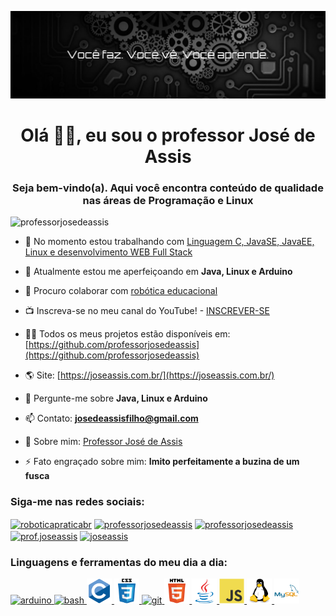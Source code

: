 ![banner](https://github.com/professorjosedeassis/joseassis/blob/main/img/bannerpro.jpg?raw=true)

<h1 align="center">Olá 👋🏻, eu sou o professor José de Assis</h1>
<h3 align="center">Seja bem-vindo(a). Aqui você encontra conteúdo de qualidade nas áreas de Programação e Linux</h3>

<p align="left"> <img src="https://komarev.com/ghpvc/?username=professorjosedeassis&label=Profile%20views&color=0e75b6&style=flat" alt="professorjosedeassis" /> </p>

- 🔭 No momento estou trabalhando com [Linguagem C, JavaSE, JavaEE, Linux e desenvolvimento WEB Full Stack](https://joseassis.com.br/)

- 🌱 Atualmente estou me aperfeiçoando em **Java, Linux e Arduino**

- 👯 Procuro colaborar com [robótica educacional](https://github.com/roboticapratica)

- 📺 Inscreva-se no meu canal do YouTube! - [INSCREVER-SE](https://www.youtube.com/c/RoboticapraticaBr/?sub_confirmation=1)

- 👨‍💻 Todos os meus projetos estão disponíveis em: [https://github.com/professorjosedeassis](https://github.com/professorjosedeassis)

- 🌎 Site: [https://joseassis.com.br/](https://joseassis.com.br/)

- 💬 Pergunte-me sobre **Java, Linux e Arduino**

- 📫 Contato: **josedeassisfilho@gmail.com**

- 📄 Sobre mim: [Professor José de Assis](https://www.linkedin.com/in/professorjosedeassis)

- ⚡ Fato engraçado sobre mim: **Imito perfeitamente a buzina de um fusca**

<h3 align="left">Siga-me nas redes sociais:</h3>
<p align="left">
<a href="https://www.youtube.com/c/roboticapraticabr" target="blank"><img align="center" src="https://raw.githubusercontent.com/rahuldkjain/github-profile-readme-generator/master/src/images/icons/Social/youtube.svg" alt="roboticapraticabr" height="30" width="40" /></a>
<a href="https://linkedin.com/in/professorjosedeassis" target="blank"><img align="center" src="https://raw.githubusercontent.com/rahuldkjain/github-profile-readme-generator/master/src/images/icons/Social/linked-in-alt.svg" alt="professorjosedeassis" height="30" width="40" /></a>
<a href="https://fb.com/professorjosedeassis" target="blank"><img align="center" src="https://raw.githubusercontent.com/rahuldkjain/github-profile-readme-generator/master/src/images/icons/Social/facebook.svg" alt="professorjosedeassis" height="30" width="40" /></a>
<a href="https://instagram.com/prof.joseassis" target="blank"><img align="center" src="https://raw.githubusercontent.com/rahuldkjain/github-profile-readme-generator/master/src/images/icons/Social/instagram.svg" alt="prof.joseassis" height="30" width="40" /></a>
<a href="https://twitter.com/joseassis" target="blank"><img align="center" src="https://raw.githubusercontent.com/rahuldkjain/github-profile-readme-generator/master/src/images/icons/Social/twitter.svg" alt="joseassis" height="30" width="40" /></a>
</p>

<h3 align="left">Linguagens e ferramentas do meu dia a dia:</h3>
<p align="left"> <a href="https://www.arduino.cc/" target="_blank" rel="noreferrer"> <img src="https://cdn.worldvectorlogo.com/logos/arduino-1.svg" alt="arduino" width="40" height="40"/> </a> <a href="https://www.gnu.org/software/bash/" target="_blank" rel="noreferrer"> <img src="https://github.com/professorjosedeassis/shellscript/blob/master/bash.png?raw=true" alt="bash" width="40" height="40"/> </a> <a href="https://www.cprogramming.com/" target="_blank" rel="noreferrer"> <img src="https://raw.githubusercontent.com/devicons/devicon/master/icons/c/c-original.svg" alt="c" width="40" height="40"/> </a> <a href="https://www.w3schools.com/css/" target="_blank" rel="noreferrer"> <img src="https://raw.githubusercontent.com/devicons/devicon/master/icons/css3/css3-original-wordmark.svg" alt="css3" width="40" height="40"/> </a> <a href="https://git-scm.com/" target="_blank" rel="noreferrer"> <img src="https://www.vectorlogo.zone/logos/git-scm/git-scm-icon.svg" alt="git" width="40" height="40"/> </a> <a href="https://www.w3.org/html/" target="_blank" rel="noreferrer"> <img src="https://raw.githubusercontent.com/devicons/devicon/master/icons/html5/html5-original-wordmark.svg" alt="html5" width="40" height="40"/> </a> <a href="https://www.java.com" target="_blank" rel="noreferrer"> <img src="https://raw.githubusercontent.com/devicons/devicon/master/icons/java/java-original.svg" alt="java" width="40" height="40"/> </a> <a href="https://developer.mozilla.org/en-US/docs/Web/JavaScript" target="_blank" rel="noreferrer"> <img src="https://raw.githubusercontent.com/devicons/devicon/master/icons/javascript/javascript-original.svg" alt="javascript" width="40" height="40"/> </a> <a href="https://www.linux.org/" target="_blank" rel="noreferrer"> <img src="https://raw.githubusercontent.com/devicons/devicon/master/icons/linux/linux-original.svg" alt="linux" width="40" height="40"/> </a> <a href="https://www.mysql.com/" target="_blank" rel="noreferrer"> <img src="https://raw.githubusercontent.com/devicons/devicon/master/icons/mysql/mysql-original-wordmark.svg" alt="mysql" width="40" height="40"/> </a> </p>

